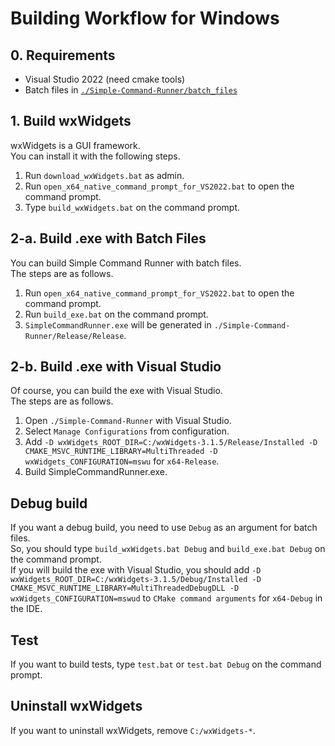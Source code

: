 # Building Workflow for Windows

## 0. Requirements
- Visual Studio 2022 (need cmake tools)
- Batch files in [`./Simple-Command-Runner/batch_files`](../batch_files)

## 1. Build wxWidgets
wxWidgets is a GUI framework.<br>
You can install it with the following steps.

1. Run `download_wxWidgets.bat` as admin.
2. Run `open_x64_native_command_prompt_for_VS2022.bat` to open the command prompt.
3. Type `build_wxWidgets.bat` on the command prompt.

## 2-a. Build .exe with Batch Files
You can build Simple Command Runner with batch files.<br>
The steps are as follows.

1. Run `open_x64_native_command_prompt_for_VS2022.bat` to open the command prompt.
2. Run `build_exe.bat` on the command prompt.
3. `SimpleCommandRunner.exe` will be generated in `./Simple-Command-Runner/Release/Release`.

## 2-b. Build .exe with Visual Studio
Of course, you can build the exe with Visual Studio.<br>
The steps are as follows.

1. Open `./Simple-Command-Runner` with Visual Studio.
2. Select `Manage Configurations` from configuration.
4. Add `-D wxWidgets_ROOT_DIR=C:/wxWidgets-3.1.5/Release/Installed -D CMAKE_MSVC_RUNTIME_LIBRARY=MultiThreaded -D wxWidgets_CONFIGURATION=mswu` for `x64-Release`.
5. Build SimpleCommandRunner.exe.

## Debug build
If you want a debug build, you need to use `Debug` as an argument for batch files.<br>
So, you should type `build_wxWidgets.bat Debug` and `build_exe.bat Debug` on the command prompt.<br>
If you will build the exe with Visual Studio, you should add `-D wxWidgets_ROOT_DIR=C:/wxWidgets-3.1.5/Debug/Installed -D CMAKE_MSVC_RUNTIME_LIBRARY=MultiThreadedDebugDLL -D wxWidgets_CONFIGURATION=mswud` to `CMake command arguments` for `x64-Debug` in the IDE.

## Test
If you want to build tests, type `test.bat` or `test.bat Debug` on the command prompt.

## Uninstall wxWidgets
If you want to uninstall wxWidgets, remove `C:/wxWidgets-*`.